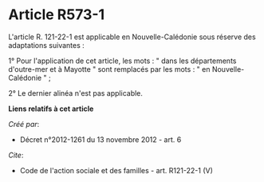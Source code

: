 # Article R573-1

L'article R. 121-22-1 est applicable en Nouvelle-Calédonie sous réserve des adaptations suivantes : 

1° Pour l'application de cet article, les mots : " dans les départements d'outre-mer et à Mayotte " sont remplacés par les
mots : " en Nouvelle-Calédonie " ; 

2° Le dernier alinéa n'est pas applicable.

**Liens relatifs à cet article**

_Créé par_:

  - Décret n°2012-1261 du 13 novembre 2012 - art. 6

_Cite_:

  - Code de l'action sociale et des familles - art. R121-22-1 (V)
